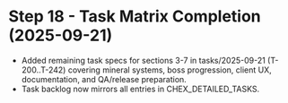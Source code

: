 # Step 18 - Task Matrix Completion (2025-09-21)

- Added remaining task specs for sections 3-7 in tasks/2025-09-21 (T-200..T-242) covering mineral systems, boss progression, client UX, documentation, and QA/release preparation.
- Task backlog now mirrors all entries in CHEX_DETAILED_TASKS.
